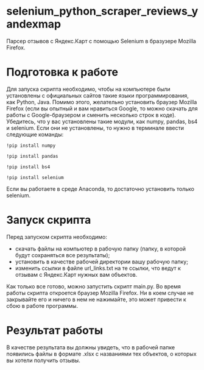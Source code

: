 # selenium_python_scraper_reviews_yandexmap
Парсер отзывов с Яндекс.Карт с помощью Selenium в бразузере Mozilla Firefox.

# Подготовка к работе
Для запуска скрипта необходимо, чтобы на компьютере были установлены с официальных сайтов такие языки программирования, как Python, Java.
Помимо этого, желательно установить браузер Mozilla Firefox (если вы опытный и вам нравиться Google, то можно скачать для работы с Google-браузером и сменить несколько строк в коде). Убедитесь, что у вас установлены такие модули, как numpy, pandas, bs4 и selenium. Если они не установлены, то нужно в терминале ввести следующие команды:

`!pip install numpy`

`!pip install pandas`

`!pip install bs4`

`!pip install selenium`

Если вы работаете в среде Anaconda, то достаточно установить только selenium.

# Запуск скрипта
Перед запуском скрипта необходимо:
* скачать файлы на компьютер в рабочую папку (папку, в которой будут сохраняться все результаты);
* установить в качестве рабочей директории вашу рабочую папку;
* изменить ссылки в файле url_links.txt на те ссылки, что  ведут к отзывам с Яндекс.Карт нужных вам объектов.

Как только все готово, можно запустить скрипт main.py. Во время работы скрипта откроется браузер Mozilla Firefox. Ни в коем случае не закрывайте его и ничего в нем не нажимайте, это может привести к сбою в работе программы.

# Результат работы
В качестве результата вы должны увидеть, что в рабочей папке появились файлы в формате .xlsx с названиями тех объектов, о которых вы хотели получить отзывы.
